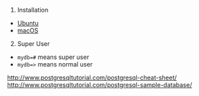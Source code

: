 1. Installation
  * [Ubuntu](Ubuntu.md)
  * [macOS](macOS.md)
  
2. Super User
  * `mydb=#` means super user
  * `mydb=>` means normal user

http://www.postgresqltutorial.com/postgresql-cheat-sheet/
http://www.postgresqltutorial.com/postgresql-sample-database/